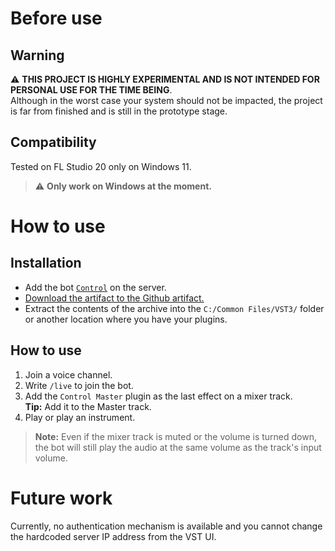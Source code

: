 # Before use

## Warning

⚠️ **THIS PROJECT IS HIGHLY EXPERIMENTAL AND IS NOT INTENDED FOR PERSONAL USE FOR THE TIME BEING**.  
Although in the worst case your system should not be impacted, the project is far from finished and is still in the prototype stage.

## Compatibility

Tested on FL Studio 20 only on Windows 11.
> ⚠️ **Only work on Windows at the moment.**

# How to use

## Installation
- Add the bot [`Control`](https://discord.com/api/oauth2/authorize?client_id=1168331621519331389&permissions=4332047681&scope=applications.commands%20bot) on the server.
- [Download the artifact to the Github artifact.](https://github.com/RealAlphabet/ControlVST3/actions/runs/6832154448)
- Extract the contents of the archive into the `C:/Common Files/VST3/` folder or another location where you have your plugins.

## How to use

1. Join a voice channel.
2. Write `/live` to join the bot.
3. Add the `Control Master` plugin as the last effect on a mixer track.  
  **Tip:** Add it to the Master track.
4. Play or play an instrument.

> **Note:** Even if the mixer track is muted or the volume is turned down, the bot will still play the audio at the same volume as the track's input volume.

# Future work

Currently, no authentication mechanism is available and you cannot change the hardcoded server IP address from the VST UI.
